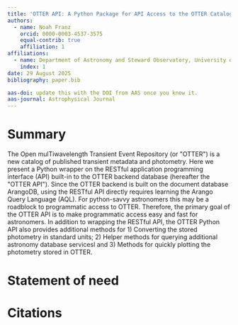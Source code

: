```yaml
---
title: 'OTTER API: A Python Package for API Access to the OTTER Catalog'
authors:
  - name: Noah Franz
    orcid: 0000-0003-4537-3575
    equal-contrib: true
    affiliation: 1
affiliations:
  - name: Department of Astronomy and Steward Observatory, University of Arizona, 933 North Cherry Avenue, Tucson, AZ 85721-0065, USA
    index: 1
date: 29 August 2025
bibliography: paper.bib

aas-doi: update this with the DOI from AAS once you know it.
aas-journal: Astrophysical Journal
---
```


# Summary
The Open mulTiwavelength Transient Event Repository (or "OTTER") is a new catalog of
published transient metadata and photometry. Here we present a Python wrapper on the
RESTful application programming interface (API) built-in to the OTTER backend database
(hereafter the "OTTER API"). Since the OTTER backend is built on the document database
ArangoDB, using the RESTful API directly requires learning the Arango Query Language
(AQL). For python-savvy astronomers this may be a roadblock to programmatic access to
OTTER. Therefore, the primary goal of the OTTER API is to make programmatic access easy
and fast for astronomers. In addition to wrapping the RESTful API, the OTTER Python API
also provides additional methods for 1) Converting the stored photometry in standard
units; 2) Helper methods for querying additional astronomy database servicesl and 3)
Methods for quickly plotting the photometry stored in OTTER.

# Statement of need

# Citations
